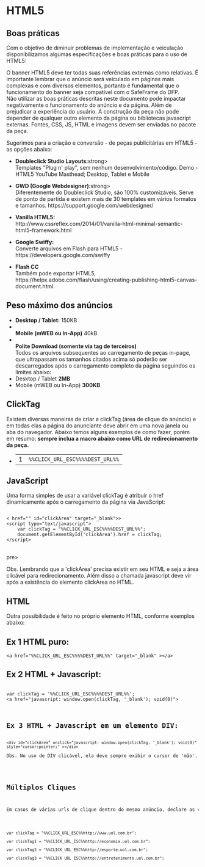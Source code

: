 <h1>HTML5</h1>
<h2>Boas práticas</h2>
<p>Com o objetivo de diminuir problemas de implementação e veiculação disponibilizamos algumas especificações e boas práticas para o uso de HTML5:</p>
<p>O banner HTML5 deve ter todas suas referências externas como relativas. É importante lembrar que o anúncio será veiculado em páginas mais complexas e com diversos elementos, portanto é fundamental que o funcionamento do banner seja compatível com o SafeFrame do DFP.<br>
Não utilizar as boas práticas descritas neste documento pode impactar negativamente o funcionamento do anúncio e da página. Além de prejudicar a experiência do usuário. A construção da peça não pode depender de qualquer outro elemento da página ou bibliotecas javascript externas. Fontes, CSS, JS, HTML e imagens devem ser enviadas no pacote da peça.</p>
<p>Sugerimos para a criação e conversão - de peças publicitárias em HTML5 - as opções abaixo:</p>
<ul>
<li><p><strong>Doubleclick Studio Layouts:</strong>strong><br>Templates "Plug n' play", sem nenhum desenvolvimento/código. Demo - HTML5 YouTube Masthead; Desktop, Tablet e Mobile</p></li>
<li><p><strong>GWD (Google Webdesigner):</strong>strong><br>Diferentemente do Doubleclick Studio, são 100% customizáveis. Serve de ponto de partida e existem mais de 30 templates em vários formatos e tamanhos. https://support.google.com/webdesigner/
</p></li>
<li><p><strong>Vanilla HTML5:</strong><br>http://www.cssreflex.com/2014/01/vanilla-html-minimal-semantic-html5-framework.html</p></li>
<li><p><strong>Google Swiffy:</strong><br>Converte arquivos em Flash para HTML5 - https://developers.google.com/swiffy</p></li>
<li><p><strong>Flash CC</strong><br>Também pode exportar HTML5, https://helpx.adobe.com/flash/using/creating-publishing-html5-canvas-document.html.</p></li>
</ul>

<h2>Peso máximo dos anúncios</h2>
<ul class="spec"> <li><b>Desktop / Tablet:</b> 150KB</li> <li><br><b>Mobile (mWEB ou In-App)</b> 40kB</li> <li><br><b>Polite Download (somente via tag de terceiros)</b><br> Todos os arquivos subsequentes ao carregamento de peças in-page, que ultrapassam os tamanhos citados acima só poderão ser descarregados após o carregamento completo da página seguindos os limites abaixo:</li> <li>Desktop / Tablet <b>2MB</b></li> <li>Mobile (mWEB ou In-App) <b>300KB</b></li> </ul>

<h2>ClickTag</h2>
<p>Existem diversas maneiras de criar a clickTag (área de clique do anúncio) e em todas elas a página do anunciante deve abrir em uma nova janela ou aba do navegador. Abaixo temos alguns exemplos de como fazer, porém em resumo: <strong>sempre inclua a macro abaixo como URL de redirecionamento da peça.</strong>
</p>
<ul><li><table><tr><td>1</td><td><code>%%CLICK_URL_ESC%%%%DEST_URL%%</code></td></tr></table></li></ul>

<h2>JavaScript</h2>
<p>Uma forma simples de usar a variável clickTag é atribuir o href dinamicamente após o carregamento da página via JavaScript:</p>
<pre>
<code>
&lt; href="" id="clickArea" target="_blank">&gt;
&lt;script type="text/javascript">
    var clickTag = "%%CLICK_URL_ESC%%%%DEST_URL%%";
    document.getElementById('clickArea').href = clickTag;   
&lt;/script&gt;
</code>
</pre>pre>
<p>Obs. Lembrando que a 'clickArea' precisa existir em seu HTML e seja a área clicável para redirecionamento. Além disso a chamada javascript deve vir após a existência do elemento clickArea no HTML. </p>

<h2>HTML</h2>
<p>Outra possibilidade é feito no próprio elemento HTML, conforme exemplos abaixo:</p>
<h2>Ex 1 HTML puro:</h2>
<pre><code>&lt;a href="%%CLICK_URL_ESC%%%%DEST_URL%%" target="_blank" &gt;&lt;/a&gt;</code></pre>

<h2>Ex 2 HTML + Javascript:</h2>
<pre>
<code>  
var clickTag = '%%CLICK_URL_ESC%%%%DEST_URL%%';
&lt;a href="javascript: window.open(clickTag, '_blank'); void(0)"&gt;</a&gt;</code><pre>

<h2>Ex 3 HTML + Javascript em um elemento DIV:</h2>
<code>&lt;div id="clickArea" onclick="javascript: window.open(clickTag, '_blank'); void(0)" style="cursor:pointer;" &gt;&lt;/div&gt;</code>
<p>Obs. No uso de DIV clicável, ela deve sempre exibir o cursor de 'mão'.</p>

<h2>Múltiplos Cliques</h2>
<p>Em casos de várias urls de clique dentro do mesmo anúncio, declare as variáveis de click da seguinte forma: clickTag, clickTag1, clickTag2, caso deseje utilizar via javascript.</p>
<pre><code>
var clickTag = "%%CLICK_URL_ESC%%http://www.uol.com.br"; <br>
var clickTag1 = "%%CLICK_URL_ESC%%http://economia.uol.com.br";<br>
var clickTag2 = "%%CLICK_URL_ESC%%http://esporte.uol.com.br";<br>
var clickTag3 = "%%CLICK_URL_ESC%%http://entretenimento.uol.com.br";</code></pre>
